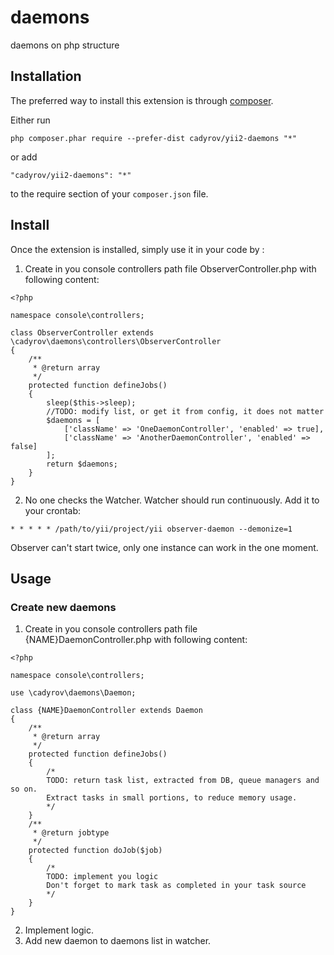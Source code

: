 daemons
=======
daemons on php structure

Installation
------------

The preferred way to install this extension is through [composer](http://getcomposer.org/download/).

Either run

```
php composer.phar require --prefer-dist cadyrov/yii2-daemons "*"
```

or add

```
"cadyrov/yii2-daemons": "*"
```

to the require section of your `composer.json` file.


Install
-----

Once the extension is installed, simply use it in your code by  :

1. Create in you console controllers path file ObserverController.php with following content:
```
<?php

namespace console\controllers;

class ObserverController extends \cadyrov\daemons\controllers\ObserverController
{
    /**
     * @return array
     */
    protected function defineJobs()
    {
        sleep($this->sleep);
        //TODO: modify list, or get it from config, it does not matter
        $daemons = [
            ['className' => 'OneDaemonController', 'enabled' => true],
            ['className' => 'AnotherDaemonController', 'enabled' => false]
        ];
        return $daemons;
    }
}
```
2. No one checks the Watcher. Watcher should run continuously. Add it to your crontab:
```
* * * * * /path/to/yii/project/yii observer-daemon --demonize=1
```
Observer can't start twice, only one instance can work in the one moment.

Usage
-----
### Create new daemons
1. Create in you console controllers path file {NAME}DaemonController.php with following content:
```
<?php

namespace console\controllers;

use \cadyrov\daemons\Daemon;

class {NAME}DaemonController extends Daemon
{
    /**
     * @return array
     */
    protected function defineJobs()
    {
        /*
        TODO: return task list, extracted from DB, queue managers and so on.
        Extract tasks in small portions, to reduce memory usage.
        */
    }
    /**
     * @return jobtype
     */
    protected function doJob($job)
    {
        /*
        TODO: implement you logic
        Don't forget to mark task as completed in your task source
        */
    }
}
```
2. Implement logic.
3. Add new daemon to daemons list in watcher.
